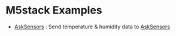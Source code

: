 # M5stack Examples
- [AskSensors](https://openmicrolab.com/m5stack-with-asksensors/) :  Send temperature & humidity data to [AskSensors](https://asksensors.com)
